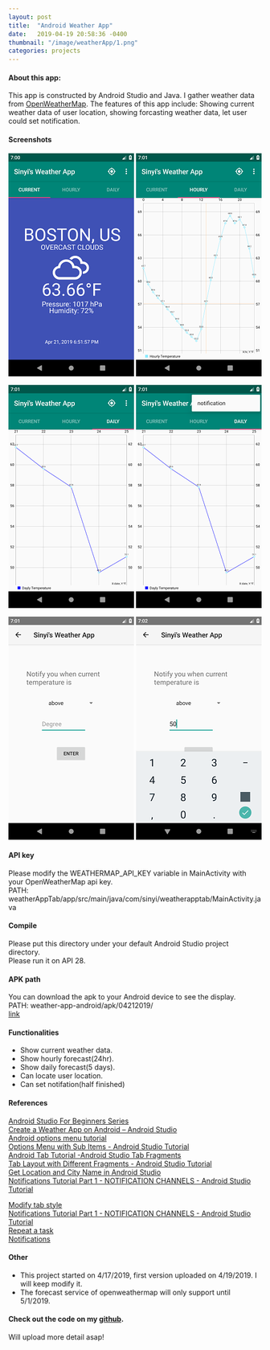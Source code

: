 ```yaml
---
layout: post
title:  "Android Weather App"
date:   2019-04-19 20:58:36 -0400
thumbnail: "/image/weatherApp/1.png"
categories: projects
---
```



#### About this app:
This app is constructed by Android Studio and Java. I gather weather data from [OpenWeatherMap](https://openweathermap.org/). The features of this app include: Showing current weather data of user location, showing forcasting weather data, let user could set notification.
 
#### Screenshots
![](/image/weatherApp/1.png) ![](/image/weatherApp/2.png)  

![](/image/weatherApp/3.png) ![](/image/weatherApp/4.png)  

![](/image/weatherApp/5.png) ![](/image/weatherApp/6.png)   


#### API key
Please modify the WEATHERMAP_API_KEY variable in MainActivity with your OpenWeatherMap api key.    
PATH: weatherAppTab/app/src/main/java/com/sinyi/weatherapptab/MainActivity.java  

#### Compile
Please put this directory under your default Android Studio project directory.  
Please run it on API 28.

#### APK path
You can download the apk to your Android device to see the display.   
PATH: weather-app-android/apk/04212019/  
[link](https://github.com/Sinyii/weather-app-android/tree/master/apk/04212019)

#### Functionalities
- Show current weather data.
- Show hourly forecast(24hr).
- Show daily forecast(5 days).
- Can locate user location.
- Can set notifation(half finished)


#### References
[Android Studio For Beginners Series](https://www.youtube.com/watch?v=dFlPARW5IX8&list=PLp9HFLVct_ZvMa7IVdQyUUyh8t2re9apm)  
[Create a Weather App on Android – Android Studio](https://youtu.be/w1g9AaDltUM)  
[Android options menu tutorial](https://youtu.be/EZ-sNN7UWFU)  
[Options Menu with Sub Items - Android Studio Tutorial](https://youtu.be/oh4YOj9VkVE)  
[Android Tab Tutorial -Android Studio Tab Fragments](https://youtu.be/bNpWGI_hGGg)  
[Tab Layout with Different Fragments - Android Studio Tutorial](https://youtu.be/h4HwU_ENXYM)  
[Get Location and City Name in Android Studio](https://youtu.be/rKnzzrdhb9g)  
[Notifications Tutorial Part 1 - NOTIFICATION CHANNELS - Android Studio Tutorial](https://youtu.be/tTbd1Mfi-Sk)  

[Modify tab style](https://materialdoc.com/components/tabs/)  
[Notifications Tutorial Part 1 - NOTIFICATION CHANNELS - Android Studio Tutorial](https://www.youtube.com/watch?v=tTbd1Mfi-Sk)  
[Repeat a task](https://stackoverflow.com/questions/6242268/repeat-a-task-with-a-time-delay)  
[Notifications](https://codinginflow.com/tutorials/android/notifications-notification-channels/part-1-notification-channels)   


#### Other
- This project started on 4/17/2019, first version uploaded on 4/19/2019.
I will keep modify it.
- The forecast service of openweathermap will only support until 5/1/2019.

#### Check out the code on my [github](https://github.com/Sinyii/weather-app-android).

Will upload more detail asap!